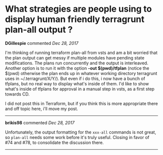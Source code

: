 # What strategies are people using to display human friendly terragrunt plan-all output ?

**DGillespie** commented *Dec 28, 2017*

I'm thinking of running terraform plan-all from vsts and am a bit worried that the plan output can get messy if multiple modules have pending state modifications. The plans run concurrently and the output is interleaved. Another option is to run it with the option **-out $(pwd)/tfplan** (notice the $(pwd) otherwise the plan ends up in whatever working directory terragrunt uses in ~/.terragrunt/X/Y/). But even if i do this, i now have a bunch of tfplans, but no real way to display what's inside of them. I'd like to show what's inside of tfplans for approval in a manual step in vsts, as a first step towards CD.

I did not post this in Terraform, but if you think this is more appropriate there and off topic here, i'll move my post.
<br />
***


**brikis98** commented *Dec 28, 2017*

Unfortunately, the output formatting for the `xxx-all` commands is not great, so `plan-all` needs some work before it's truly useful. Closing in favor of #74 and #78, to consolidate the discussion there.
***


